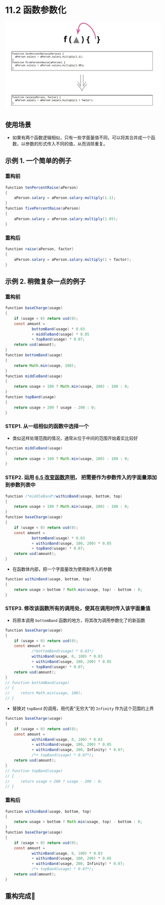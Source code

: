 # 11.2 函数参数化

![](../img/11.2.jpg)

## 使用场景

- 如果有两个函数逻辑相似，只有一些字面量值不同，可以将其合并成一个函数，以参数的形式传入不同的值，从而消除重复。

## 示例 1. 一个简单的例子

### 重构前

```java
function tenPercentRaise(aPerson)
{
    aPerson.salary = aPerson.salary.multiply(1.1);
}
function fivePercentRaise(aPerson)
{
    aPerson.salary = aPerson.salary.multiply(1.05);
}
```

### 重构后

```java
function raise(aPerson, factor)
{
    aPerson.salary = aPerson.salary.multiply(1 + factor);
}
```

## 示例 2. 稍微复杂一点的例子

### 重构前

```java
function baseCharge(usage)
{
    if (usage < 0) return usd(0);
    const amount =
            bottomBand(usage) * 0.03
            + middleBand(usage) * 0.05
            + topBand(usage) * 0.07;
    return usd(amount);
}
function bottomBand(usage)
{
    return Math.min(usage, 100);
}
function middleBand(usage)
{
    return usage > 100 ? Math.min(usage, 200) - 100 : 0;
}
function topBand(usage)
{
    return usage > 200 ? usage - 200 : 0;
}
```

### STEP1. 从一组相似的函数中选择一个

- 类似这样处理范围的情况，通常从位于中间的范围开始着实比较好

```java
function middleBand(usage)
{
    return usage > 100 ? Math.min(usage, 200) - 100 : 0;
}
```

### STEP2. 运用 [6.5 改变函数声明](../Chapter_6/6.5_change_function_declaration.md)， 把需要作为参数传入的字面量添加到参数列表中

```java
function /*middleBand*/withinBand(usage, bottom, top)
{
    return usage > 100 ? Math.min(usage, 200) - 100 : 0;
}
function baseCharge(usage)
{
    if (usage < 0) return usd(0);
    const amount =
            bottomBand(usage) * 0.03
            + withinBand(usage, 100, 200) * 0.05
            + topBand(usage) * 0.07;
    return usd(amount);
}
```

- 在函数体内部，把一个字面量改为使用新传入的参数

```java
function withinBand(usage, bottom, top)
{
    return usage > bottom ? Math.min(usage, top) - bottom : 0;
}
```

### STEP3. 修改该函数所有的调用处，使其在调用时传入该字面量值

- 将原本调用 `bottomBand` 函数的地方，将其改为调用参数化了的新函数

```java
function baseCharge(usage)
{
    if (usage < 0) return usd(0);
    const amount =
            /*bottomBand(usage) * 0.03*/
            withinBand(usage, 0, 100) * 0.03
            + withinBand(usage, 100, 200) * 0.05
            + topBand(usage) * 0.07;
    return usd(amount);
}
// function bottomBand(usage)
// {
//     return Math.min(usage, 100);
// }
```

- 替换对 `topBand` 的调用，用代表“无穷大”的 `Infinity` 作为这个范围的上界

```java
function baseCharge(usage)
{
    if (usage < 0) return usd(0);
    const amount =
            withinBand(usage, 0, 100) * 0.03
            + withinBand(usage, 100, 200) * 0.05
            + withinBand(usage, 200, Infinity) * 0.07;
            /*+ topBand(usage) * 0.07*/;
    return usd(amount);
}
// function topBand(usage)
// {
//     return usage > 200 ? usage - 200 : 0;
// }
```

### 重构后

```java
function withinBand(usage, bottom, top)
{
    return usage > bottom ? Math.min(usage, top) - bottom : 0;
}
function baseCharge(usage)
{
    if (usage < 0) return usd(0);
    const amount =
            withinBand(usage, 0, 100) * 0.03
            + withinBand(usage, 100, 200) * 0.05
            + withinBand(usage, 200, Infinity) * 0.07;
            /*+ topBand(usage) * 0.07*/;
    return usd(amount);
}
```

## 重构完成🎀
